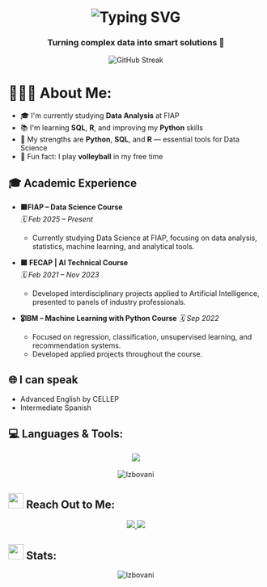 <h1 align="center">
   <img src="https://readme-typing-svg.herokuapp.com?font=Fira+Code&size=21&center=true&duration=3900&pause=500&color=A259FF&width=435&lines=I'm+Lucas+Zappia;%F0%9F%A4%96+IA+Technician+%26+Data+Analyst+%F0%9F%93%88" alt="Typing SVG" />
</h1>
<h3 align="center">Turning complex data into smart solutions 🚀</h3>



<div align=center>
    <img src="https://streak-stats.demolab.com?user=lzbovani&theme=nightowl" alt="GitHub Streak" />
</div>


# 🧑🏻‍💻 **About Me:** 
- 🎓 I'm currently studying **Data Analysis** at FIAP  
- 📚 I'm learning **SQL**, **R**, and improving my **Python** skills  
- 🧠 My strengths are **Python**, **SQL**, and **R** — essential tools for Data Science  
- 🏐 Fun fact: I play **volleyball** in my free time
 

## 🎓 **Academic Experience**  
- **🟥FIAP – Data Science Course**  
  *🗓️ Feb 2025 – Present*  
  - Currently studying Data Science at FIAP, focusing on data analysis, statistics, machine learning, and analytical tools.  

- **🟩 FECAP | AI Technical Course**  
  *🗓️ Feb 2021 – Nov 2023*  
  - Developed interdisciplinary projects applied to Artificial Intelligence, presented to panels of industry professionals.
    
- **🎖️IBM – Machine Learning with Python Course**
  *🗓️ Sep 2022*
  - Focused on regression, classification, unsupervised learning, and recommendation systems.
  - Developed applied projects throughout the course.
   
## 🌐 **I can speak**  
- Advanced English by CELLEP  
- Intermediate Spanish  


## 💻 **Languages & Tools:** 
<div align="center">
    <img src="https://skillicons.dev/icons?i=python,sqlite,mysql,html,git,vscode,linux,r" />
 <br><br>
    <img align="center" src="https://github-readme-stats.vercel.app/api/top-langs?username=lzbovani&show_icons=true&locale=en&layout=compact&theme=transparent&hide_border=true" alt="lzbovani" "/>
    <br>
</div>

## <img src="https://media.tenor.com/kaYTu--3q_EAAAAi/pepe-calling.gif" width="30"> **Reach Out to Me:** 
<p align="center">
  <a href="mailto:lucaszbovani@gmail.com">
    <img src="https://img.shields.io/badge/Gmail-333333?style=for-the-badge&logo=gmail&logoColor=red" />
  </a>
  <a href="https://www.linkedin.com/in/lucas-zappia-bovani-095542276/" target="_blank">
    <img src="https://img.shields.io/badge/LinkedIn-0077B5?style=for-the-badge&logo=linkedin&logoColor=white" target="_blank" />
  </a>
</p>

## <img src="https://media.tenor.com/LSHKMiRdLggAAAAi/statistics-trending-up.gif" width="30"> **Stats:** 

<div align="center">
  <img align="center" src="https://github-readme-stats.vercel.app/api?username=lzbovani&show_icons=true&locale=en&layout=compact&theme=transparent&hide_border=true" alt="lzbovani"/>
</div>
